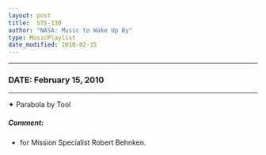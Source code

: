 ```yaml
---
layout: post
title:  STS-130
author: "NASA: Music to Wake Up By"
type: MusicPlaylist
date_modified: 2010-02-15
---
```


----
### DATE: February 15, 2010
----
✦ Parabola by Tool

##### Comment:
* for Mission Specialist Robert Behnken.

